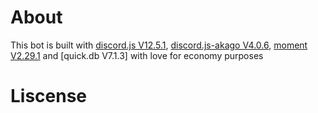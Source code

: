 # About
This bot is built with [discord.js V12.5.1](), [discord.js-akago V4.0.6](), [moment V2.29.1]() and 
[quick.db V7.1.3] with love for economy purposes

# Liscense
